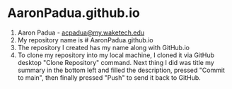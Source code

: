 # AaronPadua.github.io

1. Aaron Padua - acpadua@my.waketech.edu
2. My repository name is # AaronPadua.github.io
3. The repository I created has my name along with GitHub.io
4. To clone my repository into my local  machine, I cloned it via GitHub desktop "Clone Repository" command. 
   Next thing I did was title my summary in the bottom left and filled the description, pressed "Commit to main", then finally pressed "Push" to send it back to GitHub.
